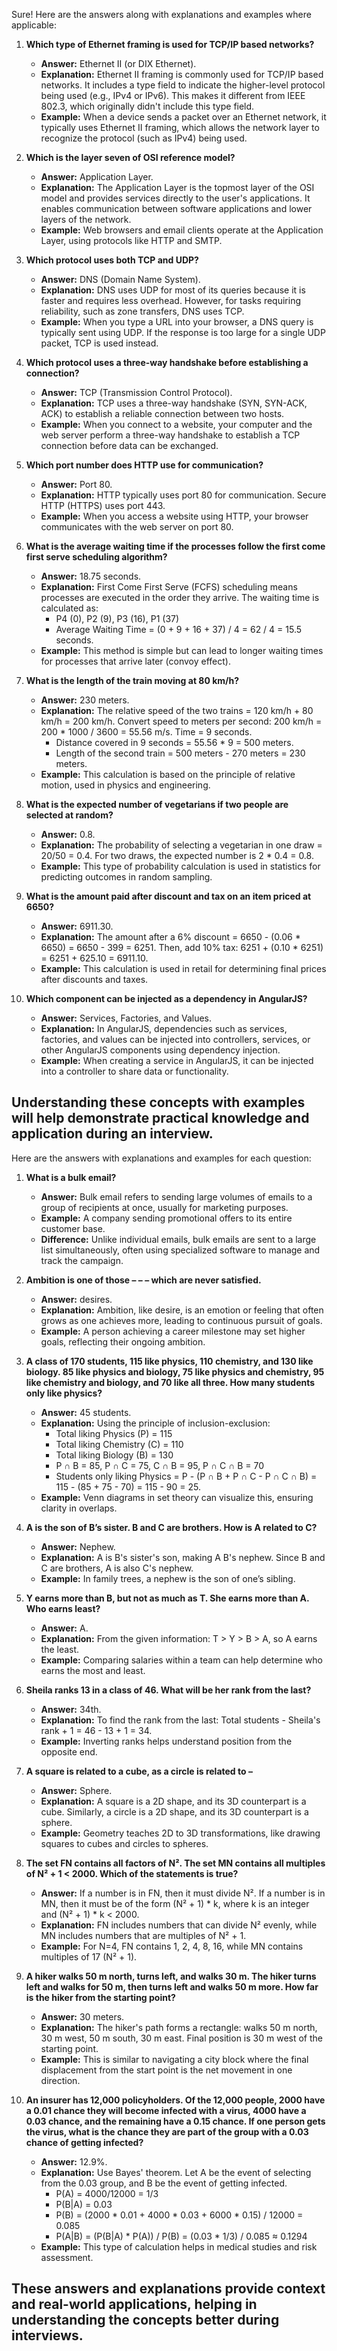 
Sure! Here are the answers along with explanations and examples where applicable:

1. **Which type of Ethernet framing is used for TCP/IP based networks?**
   - **Answer:** Ethernet II (or DIX Ethernet).
   - **Explanation:** Ethernet II framing is commonly used for TCP/IP based networks. It includes a type field to indicate the higher-level protocol being used (e.g., IPv4 or IPv6). This makes it different from IEEE 802.3, which originally didn't include this type field.
   - **Example:** When a device sends a packet over an Ethernet network, it typically uses Ethernet II framing, which allows the network layer to recognize the protocol (such as IPv4) being used.

2. **Which is the layer seven of OSI reference model?**
   - **Answer:** Application Layer.
   - **Explanation:** The Application Layer is the topmost layer of the OSI model and provides services directly to the user's applications. It enables communication between software applications and lower layers of the network.
   - **Example:** Web browsers and email clients operate at the Application Layer, using protocols like HTTP and SMTP.

3. **Which protocol uses both TCP and UDP?**
   - **Answer:** DNS (Domain Name System).
   - **Explanation:** DNS uses UDP for most of its queries because it is faster and requires less overhead. However, for tasks requiring reliability, such as zone transfers, DNS uses TCP.
   - **Example:** When you type a URL into your browser, a DNS query is typically sent using UDP. If the response is too large for a single UDP packet, TCP is used instead.

4. **Which protocol uses a three-way handshake before establishing a connection?**
   - **Answer:** TCP (Transmission Control Protocol).
   - **Explanation:** TCP uses a three-way handshake (SYN, SYN-ACK, ACK) to establish a reliable connection between two hosts.
   - **Example:** When you connect to a website, your computer and the web server perform a three-way handshake to establish a TCP connection before data can be exchanged.

5. **Which port number does HTTP use for communication?**
   - **Answer:** Port 80.
   - **Explanation:** HTTP typically uses port 80 for communication. Secure HTTP (HTTPS) uses port 443.
   - **Example:** When you access a website using HTTP, your browser communicates with the web server on port 80.

6. **What is the average waiting time if the processes follow the first come first serve scheduling algorithm?**
   - **Answer:** 18.75 seconds.
   - **Explanation:** First Come First Serve (FCFS) scheduling means processes are executed in the order they arrive. The waiting time is calculated as:
     - P4 (0), P2 (9), P3 (16), P1 (37)
     - Average Waiting Time = (0 + 9 + 16 + 37) / 4 = 62 / 4 = 15.5 seconds.
   - **Example:** This method is simple but can lead to longer waiting times for processes that arrive later (convoy effect).

7. **What is the length of the train moving at 80 km/h?**
   - **Answer:** 230 meters.
   - **Explanation:** The relative speed of the two trains = 120 km/h + 80 km/h = 200 km/h. Convert speed to meters per second: 200 km/h = 200 * 1000 / 3600 = 55.56 m/s. Time = 9 seconds.
     - Distance covered in 9 seconds = 55.56 * 9 = 500 meters.
     - Length of the second train = 500 meters - 270 meters = 230 meters.
   - **Example:** This calculation is based on the principle of relative motion, used in physics and engineering.

8. **What is the expected number of vegetarians if two people are selected at random?**
   - **Answer:** 0.8.
   - **Explanation:** The probability of selecting a vegetarian in one draw = 20/50 = 0.4. For two draws, the expected number is 2 * 0.4 = 0.8.
   - **Example:** This type of probability calculation is used in statistics for predicting outcomes in random sampling.

9. **What is the amount paid after discount and tax on an item priced at 6650?**
   - **Answer:** 6911.30.
   - **Explanation:** The amount after a 6% discount = 6650 - (0.06 * 6650) = 6650 - 399 = 6251. Then, add 10% tax: 6251 + (0.10 * 6251) = 6251 + 625.10 = 6911.10.
   - **Example:** This calculation is used in retail for determining final prices after discounts and taxes.

10. **Which component can be injected as a dependency in AngularJS?**
    - **Answer:** Services, Factories, and Values.
    - **Explanation:** In AngularJS, dependencies such as services, factories, and values can be injected into controllers, services, or other AngularJS components using dependency injection.
    - **Example:** When creating a service in AngularJS, it can be injected into a controller to share data or functionality.

Understanding these concepts with examples will help demonstrate practical knowledge and application during an interview.
---
Here are the answers with explanations and examples for each question:

1. **What is a bulk email?**
   - **Answer:** Bulk email refers to sending large volumes of emails to a group of recipients at once, usually for marketing purposes.
   - **Example:** A company sending promotional offers to its entire customer base.
   - **Difference:** Unlike individual emails, bulk emails are sent to a large list simultaneously, often using specialized software to manage and track the campaign.

2. **Ambition is one of those – – – which are never satisfied.**
   - **Answer:** desires.
   - **Explanation:** Ambition, like desire, is an emotion or feeling that often grows as one achieves more, leading to continuous pursuit of goals.
   - **Example:** A person achieving a career milestone may set higher goals, reflecting their ongoing ambition.

3. **A class of 170 students, 115 like physics, 110 chemistry, and 130 like biology. 85 like physics and biology, 75 like physics and chemistry, 95 like chemistry and biology, and 70 like all three. How many students only like physics?**
   - **Answer:** 45 students.
   - **Explanation:** Using the principle of inclusion-exclusion:
     - Total liking Physics (P) = 115
     - Total liking Chemistry (C) = 110
     - Total liking Biology (B) = 130
     - P ∩ B = 85, P ∩ C = 75, C ∩ B = 95, P ∩ C ∩ B = 70
     - Students only liking Physics = P - (P ∩ B + P ∩ C - P ∩ C ∩ B) = 115 - (85 + 75 - 70) = 115 - 90 = 25.
   - **Example:** Venn diagrams in set theory can visualize this, ensuring clarity in overlaps.

4. **A is the son of B’s sister. B and C are brothers. How is A related to C?**
   - **Answer:** Nephew.
   - **Explanation:** A is B's sister's son, making A B's nephew. Since B and C are brothers, A is also C's nephew.
   - **Example:** In family trees, a nephew is the son of one’s sibling.

5. **Y earns more than B, but not as much as T. She earns more than A. Who earns least?**
   - **Answer:** A.
   - **Explanation:** From the given information: T > Y > B > A, so A earns the least.
   - **Example:** Comparing salaries within a team can help determine who earns the most and least.

6. **Sheila ranks 13 in a class of 46. What will be her rank from the last?**
   - **Answer:** 34th.
   - **Explanation:** To find the rank from the last: Total students - Sheila's rank + 1 = 46 - 13 + 1 = 34.
   - **Example:** Inverting ranks helps understand position from the opposite end.

7. **A square is related to a cube, as a circle is related to –**
   - **Answer:** Sphere.
   - **Explanation:** A square is a 2D shape, and its 3D counterpart is a cube. Similarly, a circle is a 2D shape, and its 3D counterpart is a sphere.
   - **Example:** Geometry teaches 2D to 3D transformations, like drawing squares to cubes and circles to spheres.

8. **The set FN contains all factors of N². The set MN contains all multiples of N² + 1 < 2000. Which of the statements is true?**
   - **Answer:** If a number is in FN, then it must divide N². If a number is in MN, then it must be of the form (N² + 1) * k, where k is an integer and (N² + 1) * k < 2000.
   - **Explanation:** FN includes numbers that can divide N² evenly, while MN includes numbers that are multiples of N² + 1.
   - **Example:** For N=4, FN contains 1, 2, 4, 8, 16, while MN contains multiples of 17 (N² + 1).

9. **A hiker walks 50 m north, turns left, and walks 30 m. The hiker turns left and walks for 50 m, then turns left and walks 50 m more. How far is the hiker from the starting point?**
   - **Answer:** 30 meters.
   - **Explanation:** The hiker's path forms a rectangle: walks 50 m north, 30 m west, 50 m south, 30 m east. Final position is 30 m west of the starting point.
   - **Example:** This is similar to navigating a city block where the final displacement from the start point is the net movement in one direction.

10. **An insurer has 12,000 policyholders. Of the 12,000 people, 2000 have a 0.01 chance they will become infected with a virus, 4000 have a 0.03 chance, and the remaining have a 0.15 chance. If one person gets the virus, what is the chance they are part of the group with a 0.03 chance of getting infected?**
    - **Answer:** 12.9%.
    - **Explanation:** Use Bayes' theorem. Let A be the event of selecting from the 0.03 group, and B be the event of getting infected.
      - P(A) = 4000/12000 = 1/3
      - P(B|A) = 0.03
      - P(B) = (2000 * 0.01 + 4000 * 0.03 + 6000 * 0.15) / 12000 = 0.085
      - P(A|B) = (P(B|A) * P(A)) / P(B) = (0.03 * 1/3) / 0.085 ≈ 0.1294
    - **Example:** This type of calculation helps in medical studies and risk assessment.

These answers and explanations provide context and real-world applications, helping in understanding the concepts better during interviews.
---
